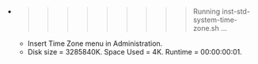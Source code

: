 * >>>>>>>>> Running inst-std-system-time-zone.sh ...
  * Insert Time Zone menu in Administration.
  * Disk size = 3285840K. Space Used = 4K. Runtime = 00:00:00:01.
